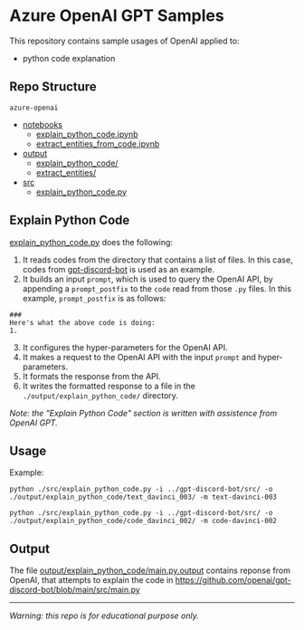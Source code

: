 # Azure OpenAI GPT Samples
This repository contains sample usages of OpenAI applied to:
- python code explanation

## Repo Structure
`azure-openai`
- [notebooks](./notebooks/)
    - [explain_python_code.ipynb](./notebooks/explain_python_code.ipynb)
    - [extract_entities_from_code.ipynb](./notebooks/extract_entities_from_code.ipynb)
- [output](./output/)
    - [explain_python_code/](./output/explain_python_code/)
    - [extract_entities/](./output/extract_entities/)
- [src](./src/)
   - [explain_python_code.py](./src/explain_python_code.py)
    
## Explain Python Code

[explain_python_code.py](./src/explain_python_code.py) does the following:

1. It reads codes from the directory that contains a list of files. In this case, codes from [gpt-discord-bot](https://github.com/openai/gpt-discord-bot) is used as an example. 
2. It builds an input `prompt`, which is used to query the OpenAI API, by appending a `prompt_postfix` to the `code` read from those `.py` files. In this example, `prompt_postfix` is as follows:
```
###
Here's what the above code is doing:
1.
```
3. It configures the hyper-parameters for the OpenAI API.
4. It makes a request to the OpenAI API with the input `prompt` and hyper-parameters.
5. It formats the response from the API.
6. It writes the formatted response to a file in the `./output/explain_python_code/` directory.

*Note: the "Explain Python Code" section is written with assistence from OpenAI GPT.*

## Usage
Example: 

`python ./src/explain_python_code.py -i ../gpt-discord-bot/src/ -o ./output/explain_python_code/text_davinci_003/ -m text-davinci-003`

`python ./src/explain_python_code.py -i ../gpt-discord-bot/src/ -o ./output/explain_python_code/code_davinci_002/ -m code-davinci-002`

## Output 
The file [output/explain_python_code/main.py.output](./output/explain_python_code/main.py.output) contains reponse from OpenAI, that attempts to explain the code in https://github.com/openai/gpt-discord-bot/blob/main/src/main.py

---

*Warning: this repo is for educational purpose only.*
